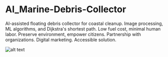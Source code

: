 # AI_Marine-Debris-Collector
 AI-assisted floating debris collector for coastal cleanup. Image processing, ML algorithms, and Dijkstra's shortest path. Low fuel cost, minimal human labor. Preserve environment, empower citizens. Partnership with organizations. Digital marketing. Accessible solution.

![alt text](https://i.postimg.cc/9FdwWFS1/Screenshot-2023-06-20-220708.png)
